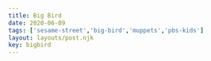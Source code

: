 ```yaml
---
title: Big Bird
date: 2020-06-09
tags: ['sesame-street','big-bird','muppets','pbs-kids']
layout: layouts/post.njk
key: bigbird
---
```


